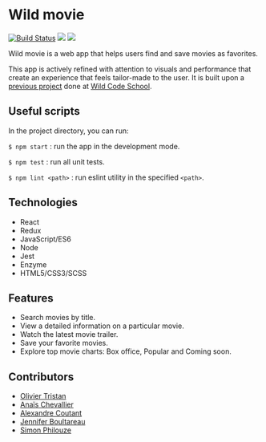 # Wild movie

[![Build Status](https://travis-ci.com/ericafenyo/wild-movie-fork.svg?branch=master)](https://travis-ci.com/ericafenyo/wild-movie-fork)
![](https://img.shields.io/badge/licence-MIT-green.svg)
![](https://img.shields.io/badge/version-1.0.1a-blue.svg)


Wild movie is a web app that helps users find and save movies as favorites.

This app is actively refined with attention to visuals and performance that create an experience that feels tailor-made to the user. It is built upon a [previous project][wm] done at [Wild Code School][wcs].

## Useful scripts
  In the project directory, you can run:

  ```$ npm start``` : run the app in the development mode.

  ```$ npm test``` : run all unit tests.

  ```$ npm lint <path>``` : run eslint utility in the specified `<path>`.
  

## Technologies
* React
* Redux
* JavaScript/ES6
* Node
* Jest
* Enzyme
* HTML5/CSS3/SCSS

## Features
* Search movies by title.
* View a detailed information on a particular movie.
* Watch the latest movie trailer.
* Save your favorite movies. 
* Explore top movie charts: Box office, Popular and Coming soon.



## Contributors
* [Olivier Tristan][Tristan]
* [Anaïs Chevallier][Anaïs]
* [Alexandre Coutant][Alex]
* [Jennifer Boultareau][Jennifer]
* [Simon Philouze][Simon]

[wm]:"https://github.com/WildCodeSchool/nantes-0219-js-wild-movie"
[wcs]:"https://wildcodeschool.fr/"
[Tristan]:"https://github.com/Gwaper"
[Anaïs]:"https://github.com/Anais084"
[Alex]:"https://github.com/AlexCou49"
[Jennifer]:"https://github.com/JenniferBoultareau"
[Simon]:"https://github.com/HitAngry"
